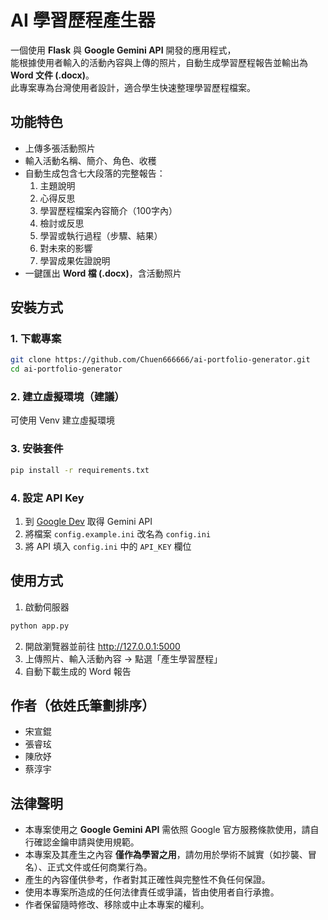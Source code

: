# AI 學習歷程產生器
一個使用 **Flask** 與 **Google Gemini API** 開發的應用程式，  
能根據使用者輸入的活動內容與上傳的照片，自動生成學習歷程報告並輸出為 **Word 文件 (.docx)**。  
此專案專為台灣使用者設計，適合學生快速整理學習歷程檔案。  
## 功能特色
- 上傳多張活動照片
- 輸入活動名稱、簡介、角色、收穫
- 自動生成包含七大段落的完整報告：
  1. 主題說明  
  2. 心得反思  
  3. 學習歷程檔案內容簡介（100字內）  
  4. 檢討或反思  
  5. 學習或執行過程（步驟、結果）  
  6. 對未來的影響  
  7. 學習成果佐證說明  
- 一鍵匯出 **Word 檔 (.docx)**，含活動照片
## 安裝方式
### 1. 下載專案
```bash
git clone https://github.com/Chuen666666/ai-portfolio-generator.git
cd ai-portfolio-generator
```
### 2. 建立虛擬環境（建議）
可使用 Venv 建立虛擬環境
### 3. 安裝套件
```bash
pip install -r requirements.txt
```
### 4. 設定 API Key
1. 到 [Google Dev](https://ai.google.dev/) 取得 Gemini API
2. 將檔案 `config.example.ini` 改名為 `config.ini`
3. 將 API 填入 `config.ini` 中的 `API_KEY` 欄位
## 使用方式
1. 啟動伺服器
```bash
python app.py
```
2. 開啟瀏覽器並前往 http://127.0.0.1:5000
3. 上傳照片、輸入活動內容 &rarr; 點選「產生學習歷程」
4. 自動下載生成的 Word 報告
## 作者（依姓氏筆劃排序）
- 宋宣錕
- 張睿玹
- 陳欣妤
- 蔡淳宇
## 法律聲明
- 本專案使用之 **Google Gemini API** 需依照 Google 官方服務條款使用，請自行確認金鑰申請與使用規範。  
- 本專案及其產生之內容 **僅作為學習之用**，請勿用於學術不誠實（如抄襲、冒名）、正式文件或任何商業行為。  
- 產生的內容僅供參考，作者對其正確性與完整性不負任何保證。  
- 使用本專案所造成的任何法律責任或爭議，皆由使用者自行承擔。  
- 作者保留隨時修改、移除或中止本專案的權利。  